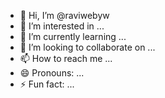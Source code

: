 - 👋 Hi, I’m @raviwebyw
- 👀 I’m interested in ...
- 🌱 I’m currently learning ...
- 💞️ I’m looking to collaborate on ...
- 📫 How to reach me ...
- 😄 Pronouns: ...
- ⚡ Fun fact: ...

<!---
raviwebyw/raviwebyw is a ✨ special ✨ repository because its `README.md` (this file) appears on your GitHub profile.
You can click the Preview link to take a look at your changes.
--->

